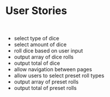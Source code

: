 # User Stories

<br/>

- select type of dice
- select amount of dice
- roll dice based on user input
- output array of dice rolls
- output total of dice
- allow navigation between pages
- allow users to select preset roll types
- output array of preset rolls
- output total of preset rolls